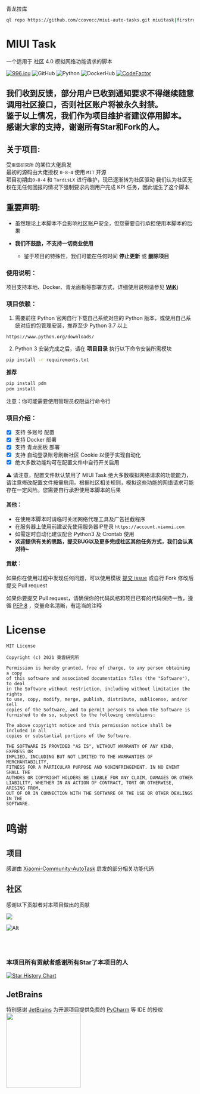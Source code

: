青龙拉库
  ```bash
ql repo https://github.com/ccovocc/miui-auto-tasks.git miuitask|firstrun utils|init utils|config master py|yaml|sh
  ```
# MIUI Task
一个适用于 社区 4.0 模拟网络功能请求的脚本

[![996.icu](https://img.shields.io/badge/link-996.icu-red.svg)](https://996.icu) 
![GitHub](https://img.shields.io/github/license/0-8-4/miui-auto-tasks) 
![Python](https://img.shields.io/badge/python-3.7+-blue) 
![DockerHub](https://github.com/0-8-4/miui-auto-tasks/actions/workflows/docker-image.yml/badge.svg)
[![CodeFactor](https://www.codefactor.io/repository/github/0-8-4/miui-auto-tasks/badge)](https://www.codefactor.io/repository/github/0-8-4/miui-auto-tasks)

## 我们收到反馈，部分用户已收到通知要求不得继续随意调用社区接口，否则社区账户将被永久封禁。<br/>鉴于以上情况，我们作为项目维护者建议停用脚本。<br/>感谢大家的支持，谢谢所有Star和Fork的人。

## **关于项目**:

  受`東雲研究所` 的某位大佬启发  
  最初的源码由大佬授权 `0-8-4` 使用 `MIT` 开源   
  项目初期由`0-8-4` 和 `TardisLX` 进行维护，现已逐渐转为社区驱动
  我们认为社区无权在无任何回报的情况下强制要求内测用户完成 KPI 任务，因此诞生了这个脚本


## **重要声明**:
- 虽然理论上本脚本不会影响社区账户安全，但您需要自行承担使用本脚本的后果

- **我们不鼓励，不支持一切商业使用**
  - 鉴于项目的特殊性，我们可能在任何时间 **停止更新** 或 **删除项目**


### **使用说明**：
项目支持本地、Docker、青龙面板等部署方式，详细使用说明请参见 **[WiKi](https://github.com/0-8-4/miui-auto-tasks/wiki)**


### **项目依赖**：
  1. 需要前往 Python 官网自行下载自己系统对应的 Python 版本，或使用自己系统对应的包管理安装，推荐至少 Python 3.7 以上

  ```
  https://www.python.org/downloads/
  ```

  2. Python 3 安装完成之后，请在 **项目目录** 执行以下命令安装所需模块
  ```bash
  pip install -r requirements.txt
  ```
  **推荐**
  ```bash
  pip install pdm
  pdm install
  ```
  注意：你可能需要使用管理员权限运行命令行

### **项目介绍**：  
- [x] 支持 多账号 配置
- [x] 支持 Docker 部署
- [x] 支持 青龙面板 部署
- [x] 支持 自动登录账号刷新社区 Cookie 以便于实现自动化   
- [x] 绝大多数功能均可在配置文件中自行开关启用   

&#x26A0; 请注意，配置文件默认禁用了 MIUI Task 绝大多数模拟网络请求的功能能力，请注意修改配置文件按需启用。根据社区相关规则，模拟这些功能的网络请求可能存在一定风险。您需要自行承担使用本脚本的后果

#### **其他**：  
* 在使用本脚本时请临时关闭网络代理工具及广告拦截程序  
* 在服务器上使用前建议先使用服务器IP登录 `https://account.xiaomi.com`  
* 如需定时自动化建议配合 Python3 及 Crontab 使用  
* **欢迎提供有关的思路，提交BUG以及更多完成社区其他任务方式，我们会认真对待~**


#### **贡献**：

如果你在使用过程中发现任何问题，可以使用模板 [提交 issue](https://github.com/0-8-4/miui-auto-tasks/issues/new) 或自行 Fork 修改后提交 Pull request

如果你要提交 Pull request，请确保你的代码风格和项目已有的代码保持一致，遵循 [PEP 8](https://www.python.org/dev/peps/pep-0008) ，变量命名清晰，有适当的注释


# **License**
```
MIT License

Copyright (c) 2021 東雲研究所

Permission is hereby granted, free of charge, to any person obtaining a copy
of this software and associated documentation files (the "Software"), to deal
in the Software without restriction, including without limitation the rights
to use, copy, modify, merge, publish, distribute, sublicense, and/or sell
copies of the Software, and to permit persons to whom the Software is
furnished to do so, subject to the following conditions:

The above copyright notice and this permission notice shall be included in all
copies or substantial portions of the Software.

THE SOFTWARE IS PROVIDED "AS IS", WITHOUT WARRANTY OF ANY KIND, EXPRESS OR
IMPLIED, INCLUDING BUT NOT LIMITED TO THE WARRANTIES OF MERCHANTABILITY,
FITNESS FOR A PARTICULAR PURPOSE AND NONINFRINGEMENT. IN NO EVENT SHALL THE
AUTHORS OR COPYRIGHT HOLDERS BE LIABLE FOR ANY CLAIM, DAMAGES OR OTHER
LIABILITY, WHETHER IN AN ACTION OF CONTRACT, TORT OR OTHERWISE, ARISING FROM,
OUT OF OR IN CONNECTION WITH THE SOFTWARE OR THE USE OR OTHER DEALINGS IN THE
SOFTWARE.
```

# **鸣谢**
## 项目

感谢由 [Xiaomi-Community-AutoTask](https://github.com/CMDQ8575/Xiaomi-Community-AutoTask) 启发的部分相关功能代码

## 社区

感谢以下贡献者对本项目做出的贡献

<a href="https://github.com/0-8-4/miui-auto-tasks/graphs/contributors">

  <img src="https://contrib.rocks/image?repo=0-8-4/miui-auto-tasks" />

</a>

![Alt](https://repobeats.axiom.co/api/embed/073d4816527b3720a03cb44fa876fe0de0216124.svg "Repobeats analytics image")

<br><br>

### 本项目所有贡献者感谢所有Star了本项目的人

[![Star History Chart](https://api.star-history.com/svg?repos=0-8-4/miui-auto-tasks&type=Date)](https://star-history.com/#0-8-4/miui-auto-tasks&Date)

## JetBrains 

特别感谢 [JetBrains](https://www.jetbrains.com/) 为开源项目提供免费的 [PyCharm](https://www.jetbrains.com/pycharm/) 等 IDE 的授权  
[<img src=".github/md_pic/jetbrains-variant-3.png" width="200"/>](https://www.jetbrains.com/)
